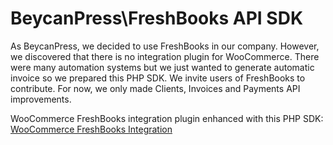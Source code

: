 # BeycanPress\FreshBooks API SDK #

As BeycanPress, we decided to use FreshBooks in our company. However, we discovered that there is no integration plugin for WooCommerce. There were many automation systems but we just wanted to generate automatic invoice so we prepared this PHP SDK. We invite users of FreshBooks to contribute. For now, we only made Clients, Invoices and Payments API improvements.

WooCommerce FreshBooks integration plugin enhanced with this PHP SDK: [WooCommerce FreshBooks Integration](https://github.com/BeycanPress/woocommerce-freshbooks-plugin)